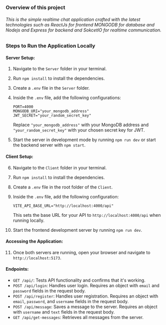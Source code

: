### Overview of this project

###### This is the simple realtime chat application crafted with the latest technologies such as ReactJs for frontend MONGODB for database and Nodejs and Express for backend and SokcetIO for realtime communication.



### Steps to Run the Application Locally

#### Server Setup:
1. Navigate to the `Server` folder in your terminal.
2. Run `npm install` to install the dependencies.
3. Create a `.env` file in the `Server` folder.
4. Inside the `.env` file, add the following configurations:

    ```
    PORT=4000
    MONGODB_URI="your_mongodb_address"
    JWT_SECRET="your_random_secret_key"
    ```
   Replace `"your_mongodb_address"` with your MongoDB address and `"your_random_secret_key"` with your chosen secret key for JWT.
5. Start the server in development mode by running `npm run dev` or start the backend server with `npm start`.

#### Client Setup:
6. Navigate to the `Client` folder in your terminal.
7. Run `npm install` to install the dependencies.
8. Create a `.env` file in the root folder of the `Client`.
9. Inside the `.env` file, add the following configuration:

    ```
    VITE_API_BASE_URL="http://localhost:4000/api"
    ```

   This sets the base URL for your API to `http://localhost:4000/api` when running locally.
10. Start the frontend development server by running `npm run dev`.

#### Accessing the Application:
11. Once both servers are running, open your browser and navigate to `http://localhost:5173`.

#### Endpoints:
- `GET /api/`: Tests API functionality and confirms that it's working.
- `POST /api/login`: Handles user login. Requires an object with `email` and `password` fields in the request body.
- `POST /api/register`: Handles user registration. Requires an object with `email`, `password`, and `username` fields in the request body.
- `POST /api/message`: Saves a message to the server. Requires an object with `username` and `text` fields in the request body.
- `GET /api/get-messages`: Retrieves all messages from the server.
